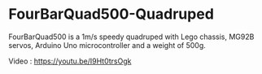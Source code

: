 # FourBarQuad500-Quadruped
FourBarQuad500 is a 1m/s speedy quadruped with Lego chassis, MG92B servos, Arduino Uno microcontroller and a weight of 500g.

Video : https://youtu.be/I9Ht0trsOgk
